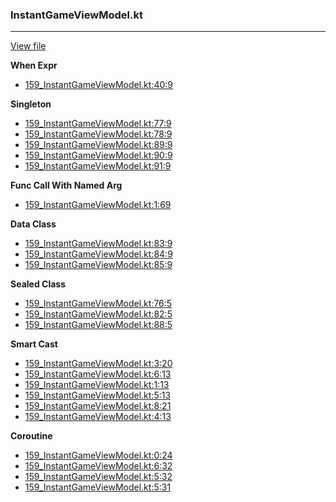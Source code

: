 ### InstantGameViewModel.kt
---
[View file](files/159_InstantGameViewModel.kt)

**When Expr**

 - [159_InstantGameViewModel.kt:40:9](files/159_InstantGameViewModel.kt#L40)

**Singleton**

 - [159_InstantGameViewModel.kt:77:9](files/159_InstantGameViewModel.kt#L77)
 - [159_InstantGameViewModel.kt:78:9](files/159_InstantGameViewModel.kt#L78)
 - [159_InstantGameViewModel.kt:89:9](files/159_InstantGameViewModel.kt#L89)
 - [159_InstantGameViewModel.kt:90:9](files/159_InstantGameViewModel.kt#L90)
 - [159_InstantGameViewModel.kt:91:9](files/159_InstantGameViewModel.kt#L91)

**Func Call With Named Arg**

 - [159_InstantGameViewModel.kt:1:69](files/159_InstantGameViewModel.kt#L1:)

**Data Class**

 - [159_InstantGameViewModel.kt:83:9](files/159_InstantGameViewModel.kt#L83)
 - [159_InstantGameViewModel.kt:84:9](files/159_InstantGameViewModel.kt#L84)
 - [159_InstantGameViewModel.kt:85:9](files/159_InstantGameViewModel.kt#L85)

**Sealed Class**

 - [159_InstantGameViewModel.kt:76:5](files/159_InstantGameViewModel.kt#L76)
 - [159_InstantGameViewModel.kt:82:5](files/159_InstantGameViewModel.kt#L82)
 - [159_InstantGameViewModel.kt:88:5](files/159_InstantGameViewModel.kt#L88)

**Smart Cast**

 - [159_InstantGameViewModel.kt:3:20](files/159_InstantGameViewModel.kt#L3:)
 - [159_InstantGameViewModel.kt:6:13](files/159_InstantGameViewModel.kt#L6:)
 - [159_InstantGameViewModel.kt:1:13](files/159_InstantGameViewModel.kt#L1:)
 - [159_InstantGameViewModel.kt:5:13](files/159_InstantGameViewModel.kt#L5:)
 - [159_InstantGameViewModel.kt:8:21](files/159_InstantGameViewModel.kt#L8:)
 - [159_InstantGameViewModel.kt:4:13](files/159_InstantGameViewModel.kt#L4:)

**Coroutine**

 - [159_InstantGameViewModel.kt:0:24](files/159_InstantGameViewModel.kt#L0:)
 - [159_InstantGameViewModel.kt:6:32](files/159_InstantGameViewModel.kt#L6:)
 - [159_InstantGameViewModel.kt:5:32](files/159_InstantGameViewModel.kt#L5:)
 - [159_InstantGameViewModel.kt:5:31](files/159_InstantGameViewModel.kt#L5:)
